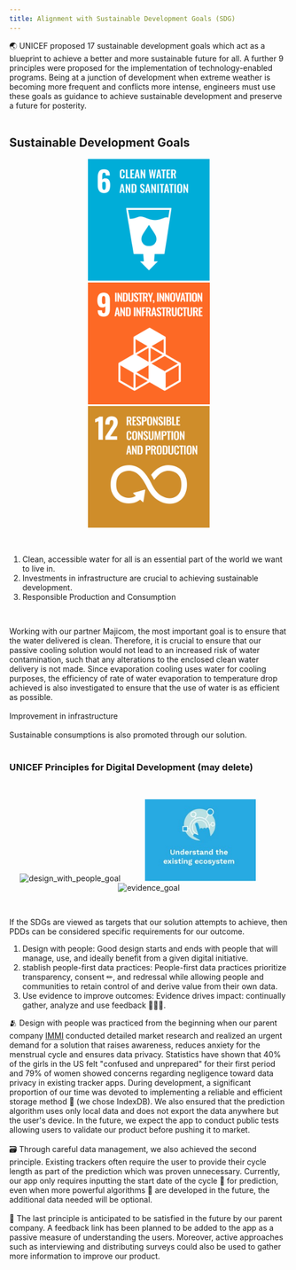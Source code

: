 ```yaml
---
title: Alignment with Sustainable Development Goals (SDG)
---
```


🌏 UNICEF proposed 17 sustainable development goals which act as a blueprint to achieve a better and more sustainable future for all. A further 9 principles were proposed for the implementation of technology-enabled programs. Being at a junction of development when extreme weather is becoming more frequent and conflicts more intense, engineers must use these goals as guidance to achieve sustainable development and preserve a future for posterity. <br />
<br />
## Sustainable Development Goals

<p align="center">
    <img width="220" alt="water_goal" src="https://github.com/Technology-for-the-Poorest-Billion/2025-Majicom-WaterCooling-passive/blob/main/finalassets/Sustainable_Development_Goal_06CleanWaterSanitation.svg.png" hspace="40">
    <img width="220" alt="infrastructure_goal" src="https://github.com/Technology-for-the-Poorest-Billion/2025-Majicom-WaterCooling-passive/blob/main/finalassets/Sustainable_Development_Goal_9.png" hspace="40">
    <img width="220" alt="consumption_goal" src="https://github.com/Technology-for-the-Poorest-Billion/2025-Majicom-WaterCooling-passive/blob/main/finalassets/Sustainable_Development_Goal_12ResponsibleConsumption.svg.png" hspace="40">
</p>
<br />

1. Clean, accessible water for all is an essential part of the world we want to live in.  <br />
2. Investments in infrastructure are crucial to achieving sustainable development. <br />
3. Responsible Production and Consumption <br />
<br />

Working with our partner Majicom, the most important goal is to ensure that the water delivered is clean. Therefore, it is crucial to ensure that our passive cooling solution would not lead to an increased risk of water contamination, such that any alterations to the enclosed clean water delivery is not made. Since evaporation cooling uses water for cooling purposes, the efficiency of rate of water evaporation to temperature drop achieved is also investigated to ensure that the use of water is as efficient as possible.<br />
<br />
Improvement in infrastructure <br />
<br />
Sustainable consumptions is also promoted through our solution. <br />
<br />

### UNICEF Principles for Digital Development (may delete)
<br />

<p align="center">
    <img width="200" alt="design_with_people_goal" src="https://github.com/Technology-for-the-Poorest-Billion/2024-IMMI/assets/98086762/c6c0fb66-4bbf-4380-8dab-e2c0ebdf3645">
    <img width="200" alt="ecosystem_goal" src="https://raw.githubusercontent.com/Technology-for-the-Poorest-Billion/2025-Majicom-WaterCooling-passive/refs/heads/main/finalassets/Digital-Principles-Refresh-Graphic-1.jpg" hspace="40">
    <img width="200" alt="evidence_goal" src="https://github.com/Technology-for-the-Poorest-Billion/2024-IMMI/assets/98086762/283b5546-d4d3-407d-9265-bee945a6e68f">
</p>
<br />

If the SDGs are viewed as targets that our solution attempts to achieve, then PDDs can be considered specific requirements for our outcome.
1. Design with people: Good design starts and ends with people that will manage, use, and ideally benefit from a given digital initiative.
2. stablish people-first data practices: People-first data practices prioritize transparency, consent ✏, and redressal while allowing people and communities to retain control of and derive value from their own data.
3. Use evidence to improve outcomes: Evidence drives impact: continually gather, analyze and use feedback 🙂😐🙁.

🫂 Design with people was practiced from the beginning when our parent company [IMMI](https://immiwatch.com/) conducted detailed market research and realized an urgent demand for a solution that raises awareness, reduces anxiety for the menstrual cycle and ensures data privacy. Statistics have shown that 40% of the girls in the US felt "confused and unprepared" for their first period and 79% of women showed concerns regarding negligence toward data privacy in existing tracker apps. During development, a significant proportion of our time was devoted to implementing a reliable and efficient storage method 🔐 (we chose IndexDB). We also ensured that the prediction algorithm uses only local data and does not export the data anywhere but the user's device. In the future, we expect the app to conduct public tests allowing users to validate our product before pushing it to market. <br />
<br />
🗃 Through careful data management, we also achieved the second principle. Existing trackers often require the user to provide their cycle length as part of the prediction which was proven unnecessary. Currently, our app only requires inputting the start date of the cycle 📆 for prediction, even when more powerful algorithms 🔢 are developed in the future, the additional data needed will be optional. <br />
<br />
💬 The last principle is anticipated to be satisfied in the future by our parent company. A feedback link has been planned to be added to the app as a passive measure of understanding the users. Moreover, active approaches such as interviewing and distributing surveys could also be used to gather more information to improve our product. <br />
